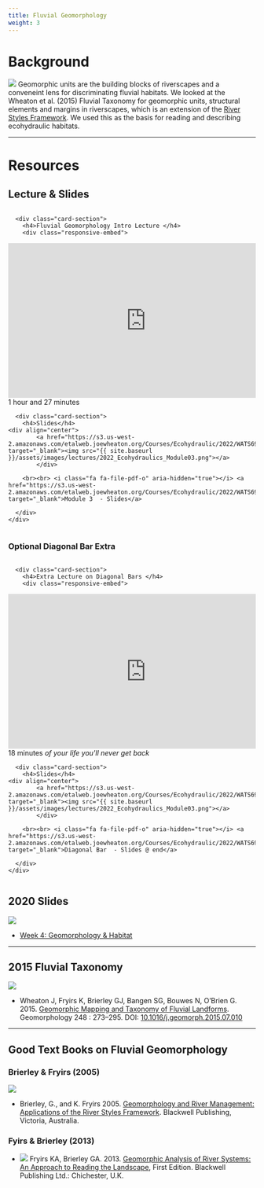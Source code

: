 ```yaml
---
title: Fluvial Geomorphology
weight: 3
---
```



# Background

<a href="https://s3-us-west-2.amazonaws.com/etalweb.joewheaton.org/Courses/Ecohydraulic/2020/Reading/Wheaton_FluvialTaxonomy.pdf"><img class="float-right" src="{{ site.baseurl }}/assets/images/pics/GU.png"></a> Geomorphic units are the building blocks of riverscapes and a conveneint lens for discriminating fluvial habitats. We looked at the Wheaton et al. (2015) Fluvial Taxonomy for geomorphic units, structural elements and margins in riverscapes, which is an extension of the [River Styles Framework](https://riverstyles.com/). We used this as the basis for reading and describing ecohydraulic habitats. 

------
# Resources
## Lecture & Slides

<div class="row small-up-2 medium-up-2">


  <div class="column">
    <div class="card">


      <div class="card-section">
        <h4>Fluvial Geomorphology Intro Lecture </h4>
        <div class="responsive-embed"> 

<iframe width="560" height="315" src="https://www.youtube.com/embed/videoseries?list=PL0ZiZg4rilzIEJiIyIzD6rC28eFx8Y4qF" title="YouTube video player" frameborder="0" allow="accelerometer; autoplay; clipboard-write; encrypted-media; gyroscope; picture-in-picture" allowfullscreen></iframe>
<br>


</div>
<i class="fa fa-clock-o" aria-hidden="true"></i> 1 hour and  27 minutes <i class="fa fa-youtube-play" aria-hidden="true"></i>
      </div>
    </div>
  </div>

  <div class="column">
    <div class="card">


      <div class="card-section">
        <h4>Slides</h4>
    <div align="center">
        	<a href="https://s3.us-west-2.amazonaws.com/etalweb.joewheaton.org/Courses/Ecohydraulic/2022/WATS6900_Ecohydraulics_2020_Module_03.pdf" target="_blank"><img src="{{ site.baseurl }}/assets/images/lectures/2022_Ecohydraulics_Module03.png"></a>
        	</div>
        
        <br><br> <i class="fa fa-file-pdf-o" aria-hidden="true"></i> <a href="https://s3.us-west-2.amazonaws.com/etalweb.joewheaton.org/Courses/Ecohydraulic/2022/WATS6900_Ecohydraulics_2020_Module_03.pdf" target="_blank">Module 3  - Slides</a>
        
      </div>
    </div>

  </div>
</div>


### Optional Diagonal Bar Extra

<div class="row small-up-2 medium-up-2">


  <div class="column">
    <div class="card">


      <div class="card-section">
        <h4>Extra Lecture on Diagonal Bars </h4>
        <div class="responsive-embed"> 

<iframe width="560" height="315" src="https://www.youtube.com/embed/eHIS9QfQvuo" title="YouTube video player" frameborder="0" allow="accelerometer; autoplay; clipboard-write; encrypted-media; gyroscope; picture-in-picture" allowfullscreen></iframe>
<br>


</div>
<i class="fa fa-clock-o" aria-hidden="true"></i> 18 minutes <i class="fa fa-youtube-play" aria-hidden="true"> of your life you'll never get back</i>
      </div>
    </div>
  </div>

  <div class="column">
    <div class="card">


      <div class="card-section">
        <h4>Slides</h4>
    <div align="center">
        	<a href="https://s3.us-west-2.amazonaws.com/etalweb.joewheaton.org/Courses/Ecohydraulic/2022/WATS6900_Ecohydraulics_2020_Module_03.pdf" target="_blank"><img src="{{ site.baseurl }}/assets/images/lectures/2022_Ecohydraulics_Module03.png"></a>
        	</div>
        
        <br><br> <i class="fa fa-file-pdf-o" aria-hidden="true"></i> <a href="https://s3.us-west-2.amazonaws.com/etalweb.joewheaton.org/Courses/Ecohydraulic/2022/WATS6900_Ecohydraulics_2020_Module_03.pdf" target="_blank">Diagonal Bar  - Slides @ end</a>
        
      </div>
    </div>

  </div>
</div>

## 2020 Slides
[<img class="float-right" src="{{ site.baseurl }}/assets/images/lectures/2020_Ecohydraulics_Week_04.png">](https://s3-us-west-2.amazonaws.com/etalweb.joewheaton.org/Courses/Ecohydraulic/2020/Lectures/WATS6900_Ecohydraulics_2020_Week04.pdf)

- <i class="fa fa-file-pdf-o" aria-hidden="true"></i> [Week 4: Geomorphology & Habitat](https://s3-us-west-2.amazonaws.com/etalweb.joewheaton.org/Courses/Ecohydraulic/2020/Lectures/WATS6900_Ecohydraulics_2020_Week04.pdf) 

----
## 2015 Fluvial Taxonomy
<a href="https://s3-us-west-2.amazonaws.com/etalweb.joewheaton.org/Courses/Ecohydraulic/2020/Reading/Wheaton_FluvialTaxonomy.pdf"><img class="float-right" src="{{ site.baseurl }}/assets/images/covers/Wheaton2015.png"></a>
- <a href="https://s3-us-west-2.amazonaws.com/etalweb.joewheaton.org/Courses/Ecohydraulic/2020/Reading/Wheaton_FluvialTaxonomy.pdf"><i class="fa fa-file-pdf-o" aria-hidden="true"></i></a> Wheaton J, Fryirs K, Brierley GJ, Bangen SG, Bouwes N, O’Brien G. 2015. [Geomorphic Mapping and Taxonomy of Fluvial Landforms](https://s3-us-west-2.amazonaws.com/etalweb.joewheaton.org/Courses/Ecohydraulic/2020/Reading/Wheaton_FluvialTaxonomy.pdf). Geomorphology 248 : 273–295. DOI: [10.1016/j.geomorph.2015.07.010](https://dx.doi.org/10.1016/j.geomorph.2015.07.010)

------
## Good Text Books on Fluvial Geomorphology



### Brierley & Fryirs (2005)
<a href="https://www.wiley.com/en-au/Geomorphology+and+River+Management%3A+Applications+of+the+River+Styles+Framework-p-9781405115162"><img class="float-right" src="{{ site.baseurl }}/assets/images/covers/RiverStyles.jpg"></a> 
  - <a href="https://usu.instructure.com/courses/580268/files/folder/Reading?preview=77096604"><i class="fa fa-file-pdf-o" aria-hidden="true"></i></a> Brierley, G., and K. Fryirs 2005. [Geomorphology and River Management: Applications of the River Styles Framework](https://www.wiley.com/en-au/Geomorphology+and+River+Management%3A+Applications+of+the+River+Styles+Framework-p-9781405115162). Blackwell Publishing, Victoria, Australia. 



### Fyirs & Brierley (2013)
-  <a href="https://www.wiley.com/en-au/Geomorphic+Analysis+of+River+Systems%3A+An+Approach+to+Reading+the+Landscape-p-9781405192743"><img class="float-right" src="{{ site.baseurl }}/assets/images/covers/ReadingLandscape.png"></a> Fryirs KA, Brierley GA. 2013. [Geomorphic Analysis of River Systems: An Approach to Reading the Landscape](https://www.wiley.com/en-au/Geomorphic+Analysis+of+River+Systems%3A+An+Approach+to+Reading+the+Landscape-p-9781405192743), First Edition.  Blackwell Publishing Ltd.: Chichester, U.K.

